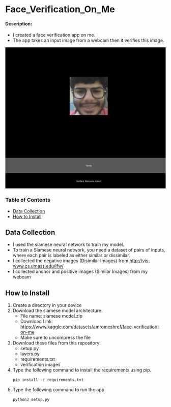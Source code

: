 # Face_Verification_On_Me


#### Description:

- I created a face verification app on me.
- The app takes an input image from a webcam then it verifies this image.

<div align="center">
<img src= "app.png" style="width:600px;height:600;">
</div>

### Table of Contents
- [Data Collection](#Data-Collection)
- [How to Install](#how-to-install)



## Data Collection

- I used the siamese neural network to train my model.
- To train a Siamese neural network, you need a dataset of pairs of inputs, where each pair is labeled as either similar or dissimilar.
- I collected the negative images (Disimilar Images) from  http://vis-www.cs.umass.edu/lfw/
- I collected anchor and positive images (Similar Images) from my webcam

## How to Install
1. Create a directory in your device
2. Download the siamese model architecture.
   - File name: siamese model.zip
   - Download Link: https://www.kaggle.com/datasets/amromeshref/face-verification-on-me
   - Make sure to uncompress the file
3. Download these files from this repository:
   - setup.py
   - layers.py
   - requirements.txt
   - verification images
4.  Type the following command to install the requirements using pip.
    ```bash
    pip install -r requirements.txt
    ```
5.  Type the following command to run the app.
    ```bash
    python3 setup.py
    ```  
